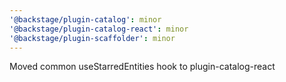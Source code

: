 ```yaml
---
'@backstage/plugin-catalog': minor
'@backstage/plugin-catalog-react': minor
'@backstage/plugin-scaffolder': minor
---
```


Moved common useStarredEntities hook to plugin-catalog-react
